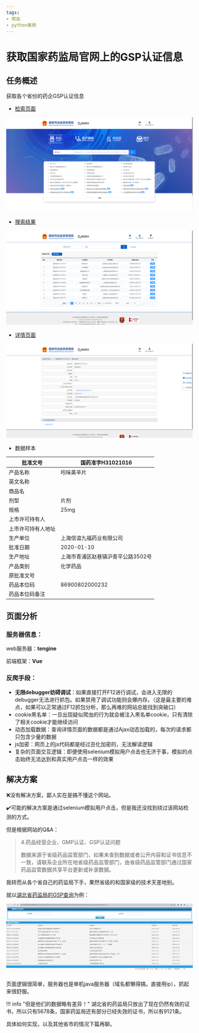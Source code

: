 ```yaml
---
tags:
- 爬虫
- python案例
---
```


# 获取国家药监局官网上的GSP认证信息

## 任务概述

获取各个省份的药企GSP认证信息

- [检索页面](https://www.nmpa.gov.cn/datasearch/)

![image-20230228111638116](assets/image-20230228111638116.png)

- [搜索结果](https://www.nmpa.gov.cn/datasearch/search-result.html)

![image-20230228111927751](assets/image-20230228111927751.png)

- [详情页面](https://www.nmpa.gov.cn/datasearch/search-info.html?nmpa=aWQ9ZmZmYTcwZDQ2Y2Q1ZmE4ZWY1MzUzZTc0MjUwZDcxYWImaXRlbUlkPWZmODA4MDgxODNjYWQ3NTAwMTg0MDg4MWY4NDgxNzlm)

![image-20230228112015957](assets/image-20230228112015957.png)

- 数据样本


| 批准文号           | 国药准字H31021016                  |
| ------------------ | ---------------------------------- |
| 产品名称           | 吲哚美辛片                         |
| 英文名称           |                                    |
| 商品名             |                                    |
| 剂型               | 片剂                               |
| 规格               | 25mg                               |
| 上市许可持有人     |                                    |
| 上市许可持有人地址 |                                    |
| 生产单位           | 上海信谊九福药业有限公司           |
| 批准日期           | 2020-01-10                         |
| 生产地址           | 上海市青浦区赵巷镇沪青平公路3502号 |
| 产品类别           | 化学药品                           |
| 原批准文号         |                                    |
| 药品本位码         | 86900802000232                     |
| 药品本位码备注     |                                    |

## 页面分析

### 服务器信息：

web服务器：**tengine**

前端框架：**Vue**

### 反爬手段：

- **无限debugger妨碍调试**：如果直接打开F12进行调试，会进入无限的debugger无法进行抓包。如果禁用了调试功能则会爆内存。（这是最主要的难点，如果可以正常通过F12抓包分析，那么再难的网站总能找到突破口）
- cookie黑名单：一旦出现疑似爬虫的行为就会被注入黑名单cookie，只有清除了相关cookie才能继续访问
- 动态加载数据：查询详情页面的数据都是通过Ajax动态加载的，每次的请求都只包含少量的数据
- js加密：网页上的js代码都是经过丑化加密的，无法解读逻辑
- 复杂的页面交互逻辑：即便使用selenium模拟用户点击也无济于事，模拟的点击始终无法达到和真实用户点击一样的效果

## 解决方案

❌没有解决方案，鄙人实在是搞不懂这个网站。

✔️可能的解决方案是通过selenium模拟用户点击，但是我还没找到绕过该网站检测的方式。

但是根据网站的Q&A：

>  4.药品经营企业、GMP认证、GSP认证问题
>
> 数据来源于省级药品监管部门，如果未查到数据或者公开内容和证书信息不一致，请联系企业所在地省级药品监管部门，由省级药品监管部门通过国家药品监管数据共享平台更新或补录数据。

我转而从各个省自己的药监局下手，果然省级的和国家级的技术天差地别。

就以[湖北省药监局的GSP查询](https://59.175.169.148:8999/wssb/websearch/SearchCardAction.do?operate=searchGyEntCard&operPage=card_ypgsp_list&cardtype=18)为例：

![image-20230228144946565](assets/image-20230228144946565.png)

页面逻辑很简单，服务器也是单机java服务器（域名都懒得搞，直接用ip），抓起来很舒服。

!!! info "但是他们的数据略有差异！"
	湖北省的药监局只放出了现在仍然有效的证书，所以只有5678条，国家药监局还有部分已经失效的证书，所以有9121条。

具体如何实现，以及其他省市的情况下篇再聊。